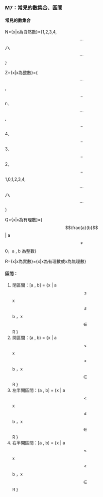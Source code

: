 ### M7：常見的數集合、區間

#### 常見的數集合

N={x\|x為自然數}={1,2,3,4,$$\cdots $$ ,n,$$\cdots $$}

Z={x\|x為整數}={$$\cdots $$ ,$$-$$n,$$\cdots $$,$$-$$4,$$-$$3,$$-$$2,$$-$$1,0,1,2,3,4,$$\cdots $$ ,n,$$\cdots $$}

Q={x\|x為有理數}={$$\frac{a}{b}$$\| a$$\neq$$ 0，a , b 為整數}

R={x\|x為實數}={x\|x為有理數或x為無理數}

#### 區間：

1. 閉區間：\[a , b\] = {x \| a$$\leq $$ x $$\leq $$ b ，x $$\in$$ R }
2. 開區間：\(a , b\) = {x \| a $$<$$ x  $$<$$  b ，x $$\in$$ R }
3. 左半開區間：\(a , b\] = {x \| a $$<$$  x $$\leq $$ b ，x $$\in$$ R }
4. 右半開區間：\[a , b\) = {x \| a$$\leq $$ x  $$<$$  b ，x $$\in$$ R }



